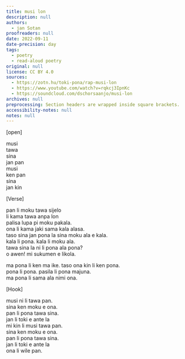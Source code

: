 ```yaml
---
title: musi lon
description: null
authors:
  - jan Sotan
proofreaders: null
date: 2022-09-11
date-precision: day
tags:
  - poetry
  - read-aloud poetry
original: null
license: CC BY 4.0
sources:
  - https://zotn.hu/toki-pona/rap-musi-lon
  - https://www.youtube.com/watch?v=rqkcj3IpnKc
  - https://soundcloud.com/dschorsaanjo/musi-lon
archives: null
preprocessing: Section headers are wrapped inside square brackets.
accessibility-notes: null
notes: null
---
```


[open]

musi  \
tawa  \
sina  \
jan pan  \
musi  \
ken pan  \
sina  \
jan kin

[Verse]

pan li moku tawa sijelo  \
li kama tawa anpa lon  \
palisa lupa pi moku pakala.  \
ona li kama jaki sama kala alasa.  \
taso sina jan pona la sina moku ala e kala.  \
kala li pona. kala li moku ala.  \
tawa sina la ni li pona ala pona?  \
o awen! mi sukumen e likola.

ma pona li ken ma ike. taso ona kin li ken pona.  \
pona li pona. pasila li pona majuna.  \
ma pona li sama ala nimi ona.

[Hook]

musi ni li tawa pan.  \
sina ken moku e ona.  \
pan li pona tawa sina.  \
jan li toki e ante la  \
mi kin li musi tawa pan.  \
sina ken moku e ona.  \
pan li pona tawa sina.  \
jan li toki e ante la  \
ona li wile pan.